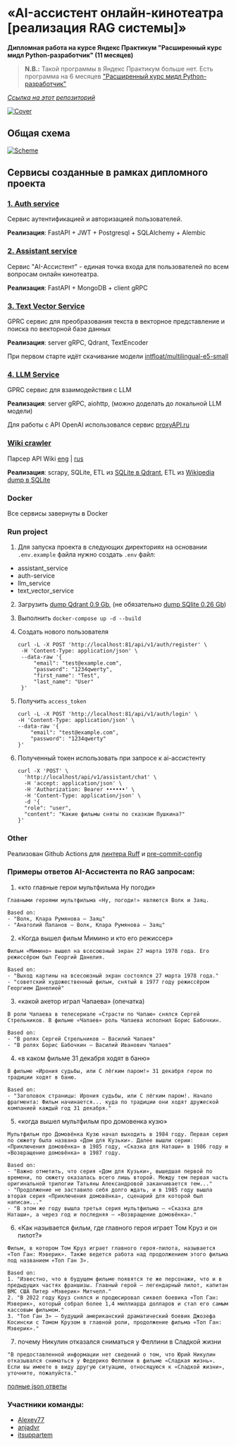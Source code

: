 # «AI-ассистент онлайн-кинотеатра [реализация RAG системы]» 
__Дипломная работа на курсе Яндекс Практикум "Расширенный курс мидл Python-разработчик" (11 месяцев)__

> **N.B.:** Такой программы в Яндекс Практикум больше нет. Есть программа на 6 месяцев ["Расширенный курс мидл Python-разработчик"](https://practicum.yandex.ru/middle-python/)

[_Ссылка на этот репозиторий_](https://github.com/Alexey77/graduate_work)

[![Cover](cover.png)](https://github.com/Alexey77/graduate_work/raw/main/cover.png)

## Общая схема

[![Scheme](scheme.png)](https://github.com/Alexey77/graduate_work/raw/main/cover.png)

## Сервисы созданные в рамках дипломного проекта

### [1. Auth service](https://github.com/Alexey77/graduate_work/tree/main/auth-service)

Сервис аутентификацией и авторизацией пользователей.

**Реализация**: FastAPI + JWT + Postgresql + SQLAlchemy + Alembic 

### [2. Assistant service](https://github.com/Alexey77/graduate_work/tree/main/assistant_service)

Сервис "AI-Ассистент" - единая точка входа для пользователей по всем вопросам онлайн кинотеатра.

**Реализация**: FastAPI + MongoDB + client gRPC

### [3. Text Vector Service](https://github.com/Alexey77/graduate_work/tree/main/text_vector_service)

GPRC сервис для преобразования текста в векторное представление и поиска по векторной базе данных

**Реализация**: server gRPC, Qdrant, TextEncoder

При первом старте идёт скачивание модели [intfloat/multilingual-e5-small](https://huggingface.co/intfloat/multilingual-e5-small)

### [4. LLM Service](https://github.com/Alexey77/graduate_work/tree/main/llm_service)

GPRC сервис для взаимодействия с LLM

**Реализация**: server gRPC, aiohttp, (можно доделать до локальной LLM модели)

Для работы с API OpenAI использовался сервис [proxyAPI.ru](https://proxyapi.ru/)

### [Wiki crawler](https://github.com/Alexey77/graduate_work/tree/main/wiki-scrapy-api-crawler)

Парсер API Wiki [eng](https://www.mediawiki.org/wiki/API) | [rus](https://www.mediawiki.org/wiki/API/ru)

**Реализация**: scrapy, SQLite, ETL из [SQLite в Qdrant](https://github.com/Alexey77/graduate_work/blob/main/text_vector_service/src/etl_wiki/run_etl_wiki.py), ETL из [Wikipedia dump в SQLite](https://github.com/Alexey77/graduate_work/blob/main/text_vector_service/src/etl_wiki/from_dump_to_sqlite.py)  

### Docker

Все сервисы завернуты в Docker


### Run project

1. Для запуска проекта в следующих директориях на основании `.env.example` файла нужно создать `.env` файл:

- assistant_service
- auth-service
- llm_service
- text_vector_service

2. Загрузить [dump Qdrant 0.9 Gb](https://storage.yandexcloud.net/yandex-practicum/docs-206350992826913-2024-11-17-17-31-15.7z), (не обязательно [dump SQlite 0.26 Gb](https://storage.yandexcloud.net/yandex-practicum/wiki_pages.7z)) 
3. Выполнить `docker-compose up -d --build`
4. Создать нового пользователя
   ```
   curl -L -X POST 'http://localhost:81/api/v1/auth/register' \
    -H 'Content-Type: application/json' \
    --data-raw '{
        "email": "test@example.com",
        "password": "1234qwerty",
        "first_name": "Test",
        "last_name": "User"
    }'
   ```
   
5. Получить `access_token`
    ```
    curl -L -X POST 'http://localhost:81/api/v1/auth/login' \
    -H 'Content-Type: application/json' \
    --data-raw '{
        "email": "test@example.com",
        "password": "1234qwerty"
    }'
    ```
6. Полученный токен использовать при запросе к ai-ассистенту
    ```
   curl -X 'POST' \
      'http://localhost/api/v1/assistant/chat' \
      -H 'accept: application/json' \
      -H 'Authorization: Bearer ••••••' \
      -H 'Content-Type: application/json' \
      -d '{
      "role": "user",
      "content": "Какие фильмы сняты по сказкам Пушкина?"
    }'
    ```

### Other

Реализован Github Actions для [линтера Ruff](https://github.com/Alexey77/graduate_work/blob/main/.github/workflows/lint.yml) и [pre-commit-config](https://github.com/Alexey77/graduate_work/blob/main/.pre-commit-config.yaml)  

### Примеры ответов AI-Ассистента по RAG запросам:

1. «кто главные герои мультфильма Ну погоди»

```
Главными героями мультфильма «Ну, погоди!» являются Волк и Заяц.

Based on:
- "Волк, Клара Румянова — Заяц"
- "Анатолий Папанов — Волк, Клара Румянова — Заяц"
```


2. «Когда вышел фильм Мимино и кто его режиссер»

```
Фильм «Мимино» вышел на всесоюзный экран 27 марта 1978 года. Его режиссёром был Георгий Данелия.

Based on: 
- "Выход картины на всесоюзный экран состоялся 27 марта 1978 года."
- "советский художественный фильм, снятый в 1977 году режиссёром Георгием Данелией"
```


3. «какой акетор играл Чапаева» (опечатка)

```
В роли Чапаева в телесериале «Страсти по Чапаю» снялся Сергей Стрельников. В фильме «Чапаев» роль Чапаева исполнил Борис Бабочкин.

Based on:
- "В ролях Сергей Стрельников — Василий Чапаев"
- "В ролях Борис Бабочкин — Василий Иванович Чапаев"
```


4. «в каком фильме 31 декабря ходят в баню»

```
В фильме «Ирония судьбы, или С лёгким паром!» 31 декабря герои по традиции ходят в баню.  
  
Based on:  
- "Заголовок страницы: Ирония судьбы, или С лёгким паром!. Начало фрагмента: Фильм начинается... куда по традиции они ходят дружеской компанией каждый год 31 декабря."  
```

5. «когда вышел мультфильм про домовенка кузю»

```
Мультфильм про Домовёнка Кузю начал выходить в 1984 году. Первая серия по сюжету была названа «Дом для Кузьки». Далее вышли серии: «Приключения домовёнка» в 1985 году, «Сказка для Наташи» в 1986 году и «Возвращение домовёнка» в 1987 году.

Based on:
- "Важно отметить, что серия «Дом для Кузьки», вышедшая первой по времени, по сюжету оказалась всего лишь второй. Между тем первая часть оригинальной трилогии Татьяны Александровой заканчивается тем..."
- "Продолжение не заставило себя долго ждать, и в 1985 году вышла вторая серия «Приключения домовёнка», сценарий для которой был написан..."
- "В этом же году вышла третья серия мультфильма — «Сказка для Наташи», а через год и последняя — «Возвращение домовёнка»."
```

6. «Как называется фильм, где главного героя играет Том Круз и он пилот?»

```
Фильм, в котором Том Круз играет главного героя-пилота, называется «Топ Ган: Мэверик». Также ведется работа над продолжением этого фильма под названием «Топ Ган 3».

Based on:
1. "Известно, что в будущем фильме появятся те же персонажи, что и в предыдущих частях франшизы. Главный герой — легендарный пилот, капитан ВМС США Питер «Мэверик» Митчелл."
2. "В 2022 году Круз снялся и продюсировал сиквел боевика «Топ Ган: Мэверик», который собрал более 1,4 миллиарда долларов и стал его самым кассовым фильмом."
3. "Топ Ган 3» — будущий американский драматический боевик Джозефа Косински с Томом Крузом в главной роли, продолжение фильма «Топ Ган: Мэверик»."
```

7. почему Никулин отказался сниматься у Феллини в Сладкой жизни

```
"В предоставленной информации нет сведений о том, что Юрий Никулин отказывался сниматься у Федерико Феллини в фильме «Сладкая жизнь». Если вы имеете в виду другую ситуацию, относящуюся к «Сладкой жизни», уточните, пожалуйста."
```

[полные json ответы](https://github.com/Alexey77/graduate_work/blob/main/docs/response/)

### Участники команды:

* [Alexey77](https://github.com/Alexey77)
* [anjadvr](https://github.com/anjadvr)
* [itsuppartem](https://github.com/itsuppartem)